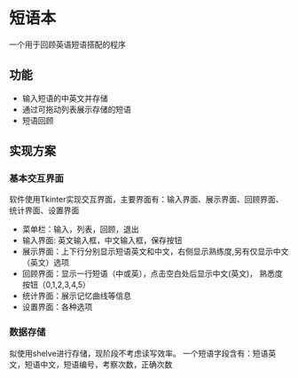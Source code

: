 # 短语本
一个用于回顾英语短语搭配的程序
## 功能
- 输入短语的中英文并存储
- 通过可拖动列表展示存储的短语
- 短语回顾
## 实现方案
### 基本交互界面
软件使用Tkinter实现交互界面，主要界面有：输入界面、展示界面、回顾界面、统计界面、设置界面
- 菜单栏：输入，列表，回顾，退出
- 输入界面: 英文输入框，中文输入框，保存按钮
- 展示界面：上下行分别显示短语英文和中文，右侧显示熟练度,另有仅显示中文（英文）选项
- 回顾界面：显示一行短语（中或英），点击空白处后显示中文(英文)， 熟悉度按钮（0,1,2,3,4,5）
- 统计界面：展示记忆曲线等信息
- 设置界面：各种选项
### 数据存储
拟使用shelve进行存储，现阶段不考虑读写效率。
一个短语字段含有：短语英文，短语中文，短语编号，考察次数，正确次数
